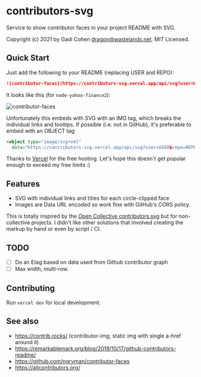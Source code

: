 # contributors-svg

Service to show contributor faces in your project README with SVG.

Copyright (c) 2021 by Gadi Cohen <dragon@wastelands.net>.  MIT Licensed.

## Quick Start

Just add the following to your README (replacing USER and REPO):

```md
![contributor-faces](https://contributors-svg.vercel.app/api/svg?user=USER&repo=REPO)
```

It looks like this (for `node-yahoo-finance2`):

![contributor-faces](https://contributors-svg.vercel.app/api/svg?user=gadicc&repo=node-yahoo-finance2)

Unfortunately this embeds with SVG with an IMG tag, which breaks the individual
links and tooltips.  If possible (i.e. not in GitHub), it's preferable to embed
with an OBJECT tag:

```html
<object type="image/svg+xml"
  data="https://contributors-svg.vercel.app/api/svg?user=USER&repo=REPO" />
```

Thanks to [Vercel](http://vercel.com/) for the free hosting.  Let's hope this
doesn't get popular enough to exceed my free limits :)

## Features

* SVG with individual links and titles for each circle-clipped face
* Images are Data URL encoded so work fine with GitHub's CORS policy.

This is totally inspired by the
[Open Collective contributors.svg](https://remarkablemark.org/blog/2019/10/17/github-contributors-readme)
but for non-collective projects.  I didn't like other solutions that involved
creating the markup by hand or even by script / CI.

## TODO

* [ ] Do an Etag based on data used from Github contributor graph
* [ ] Max width, multi-row.

## Contributing

Run `vercel dev` for local development.

## See also

* https://contrib.rocks/ (contributor-img; static img with single a-href around it)
* https://remarkablemark.org/blog/2019/10/17/github-contributors-readme/
* https://github.com/ngryman/contributor-faces
* https://allcontributors.org/
